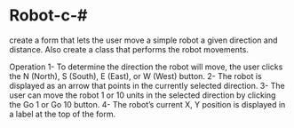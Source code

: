 # Robot-c-#

create a form that lets the user move a simple robot a given direction and distance. Also create a class that performs the robot movements.

Operation
1- To determine the direction the robot will move, the user clicks the N (North), S (South), E (East), or W (West) button.
2- The robot is displayed as an arrow that points in the currently selected direction.
3- The user can move the robot 1 or 10 units in the selected direction by clicking the Go 1 or Go 10 button.
4- The robot’s current X, Y position is displayed in a label at the top of the form.
